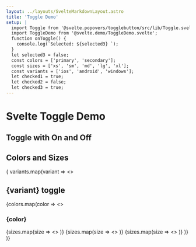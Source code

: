 ```yaml
---
layout: ../layouts/SvelteMarkdownLayout.astro
title: 'Toggle Demo'
setup: |
  import Toggle from '@svelte.popovers/togglebutton/src/lib/Toggle.svelte';
  import ToggleDemo from '@svelte.demo/ToggleDemo.svelte';
  function onToggle() {
    console.log(`Selected: ${selected3} `);
  }
  let selected3 = false;
  const colors = ['primary', 'secondary'];
  const sizes = ['xs', 'sm', 'md', 'lg', 'xl'];
  const variants = ['ios', 'android', 'windows'];
  let checked1 = true;
  let checked2 = false;
  let checked3 = true;
---
```


# Svelte Toggle Demo

## Toggle with On and Off

<ToggleDemo client:visible />

## Colors and Sizes

{ variants.map(variant => <>

<h2>{variant} toggle</h2>
{colors.map(color => <>
<h3>{color}</h3>
{sizes.map(size => <>
          <Toggle variant={variant} checked={checked1} color={color} size={size} client:visible />
</>)}
{sizes.map(size => <>
          <Toggle variant={variant} checked={checked2} color={color} size={size} client:visible />
</>)}
{sizes.map(size => <>
          <Toggle variant={variant} disabled={true} checked={true} color={color} size={size} client:visible />
</>)}
</>)}
</>)}
